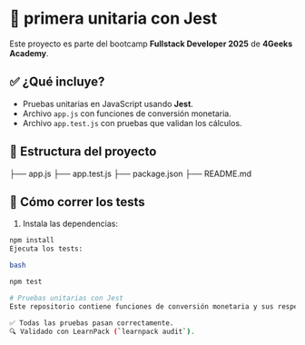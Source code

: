 # 🧪 primera unitaria con Jest

Este proyecto es parte del bootcamp **Fullstack Developer 2025** de **4Geeks Academy**.

## ✅ ¿Qué incluye?

- Pruebas unitarias en JavaScript usando **Jest**.
- Archivo `app.js` con funciones de conversión monetaria.
- Archivo `app.test.js` con pruebas que validan los cálculos.

## 📂 Estructura del proyecto

├── app.js
├── app.test.js
├── package.json
├── README.md



## 🚀 Cómo correr los tests

1. Instala las dependencias:

```bash
npm install
Ejecuta los tests:

bash

npm test

# Pruebas unitarias con Jest
Este repositorio contiene funciones de conversión monetaria y sus respectivas pruebas unitarias usando Jest.

✅ Todas las pruebas pasan correctamente.  
🔍 Validado con LearnPack (`learnpack audit`).  
